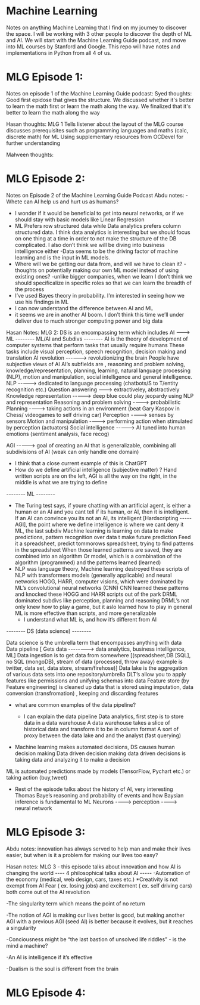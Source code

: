 # Machine Learning 
Notes on anything Machine Learning that I find on my journey to discover the space. I will be working with 3 other people to discover the depth of ML and AI. We will start with the Machine Learning Guide podcast, and move into ML courses by Stanford and Google. This repo will have notes and implementations in Python from all 4 of us.

# MLG Episode 1:
Notes on episode 1 of the Machine Learning Guide podcast:
Syed thoughts:
Good first epidose that gives the structure. 
We discussed whether it's better to learn the math first or learn the math along the way. 
We finalized that it's better to learn the math along the way

Hasan thoughts:
MLG 1 Tells listener about the layout of the MLG course discusses prerequisites such as programming languages and maths (calc, discrete math) for ML Using supplementary resources from OCDevel for further understanding 

Mahveen thoughts:

# MLG Episode 2:
Notes on Episode 2 of the Machine Learning Guide Podcast
Abdu notes: 
 -Whete can AI help us and hurt us as humans? 
- I wonder if it would be beneficial to get into neural networks, or if we should stay with basic models like Linear Regression 
- ML Prefers row structured data while Data analytics prefers column structured data. 
I think data analytics is interesting but we should focus on one thing at a time in order to not make the structure of the DB complicated.
I also don’t think we will be diving into business intelligence either -Data seems to be the driving factor of machine learning and is the input in ML models. 
- Where will we be getting our data from, and will we have to clean it? 
-thoughts on potentially making our own ML model instead of using existing ones?
-unlike bigger companies, when we learn I don’t think we should specificalize in specific roles so that we can learn the breadth of the process 
- I’ve used Bayes theory in probability. I’m interested in seeing how we use his findings in ML 
- ⁠I can now understand the difference between AI and ML 
- ⁠it seems we are in another AI boom. I don’t think this time we’ll under deliver due to much stronger computing power and big data

Hasan Notes:
MLG 2: DS is an encompassing term which includes AI ---> ML -------- ML/AI and Subdivs -------- 
AI is the theory of development of computer systems that perform tasks that usually require humans
These tasks include visual perception, speech recognition, decision making and translation AI revolution ------> revolutionizing the brain
People have subjective views of AI 
AI’s subfields are , reasoning and problem solving, knowledge/representation, planning, learning, natural language processing (NLP), motion and manipulation, social intelligence and general intelligence.
NLP -----> dedicated to language processing (chatbots/S to T/entity recognition etc.)
Question answering ---> extractiveley, abstractively Knowledge representation -----> deep blue could play jeopardy using NLP and representation 
Reasoning and problem solving ----> probabilistic Planning ----> taking actions in an environment (beat Gary Kaspov in Chess/ videogames to self driving car)
Perception ----> senses by sensors Motion and manipulation ----> performing action when stimulated by perception (actuators) Social intelligence -----> AI tuned into human emotions (sentiment analysis, face recog) 

AGI -----> goal of creating an AI that is generalizable, combining all subdivisions of AI (weak can only handle one domain)
 - I think that a close current example of this is ChatGPT 
- How do we define artificial intelligence (subjective matter) ? Hand written scripts are on the left, AGI is all the way on the right, in the middle is what we are trying to define


-------- ML --------
- The Turing test says, if youre chatting with an artificial agent, is either a human or an AI and you cant tell if its human, or AI, then it is intelligent. 
 If an AI can convince you its not an AI, its intelligent [Hardscripting ----- AGI], the point where we define intelligence is where we cant deny it
ML, the last subdiv Machine learning is learning on data to make predictions, pattern recognition over data t make future prediction Feed it a spreadsheet, predict tommorows spreadsheet, trying to find patterns in the spreadsheet
When those learned patterns are saved, they are combined into an algorithm Or model, which is a combination of the algorithm (programmed) and the patterns learned (learned)
- NLP was language theory, Machine learning destroyed these scripts of NLP with transformers models (generally applicable) and neural networks HOGG, HARR, computer visions, which were dominated by ML’s convolutional neural networks (CNN) 
CNN learned these patterns and knocked these HOGG and HARR scripts out of the park DRML dominated subdivs like perception, planning and reasoning DRML’s not only knew how to play a game, but it aslo learned how to play in general ML is more effective than scripts, and more generalizable 
  - I understand what ML is, and how it’s different from AI


-------- DS (data science) -------- 

Data science is the umbrella term that encompasses anything with data Data pipeline [ Gets data --------> data analytics, business intelligence, ML] 
Data ingestion is to get data from somewhere [(spreadsheet,DB [SQL], no SQL (mongoDB), stream of data (processed, throw away) 
 example is twitter, data set, data store, stream/firehose)]
Data lake is the aggregation of various data sets into one repository/umbrella 
DLT’s allow you to apply features like permissions and unifying schemas into data Feature store (by Feature engineering) is cleaned up data that is stored using imputation, data conversion (transfromation) , keeping and discarding features

- what are common examples of the data pipeline? 
  - I can explain the data pipeline Data analytics, first step is to store data in a data warehouse A data warehouse takes a slice of historical data and transform it to be in column format A sort of proxy between the data lake and and the analyst (fast querying) 

- Machine learning makes automated decisions, DS causes human decision making Data driven decision 
 making data driven decisions is taking data and analyzing it to make a decision

ML is automated predictions made by models (TensorFlow, Pychart etc.) or taking action (buy,tweet) 

- Rest of the episode talks about the history of AI,
   very interesting Thomas Baye’s reasoning and probability of events and how Baysian inference is fundamental to ML Neurons ----> perception ----> neural network

# MLG Episode 3:
Abdu notes:
innovation has always served to help man and 
make their lives easier, but when is it a problem for
making our lives too easy?


Hasan notes:
MLG 3 - this episode talks about innovation and how AI is changing the world
---- 4 philosophical talks about AI ----- 
-Automation of the economy (medical, web design, cars, taxes etc.) 
  *Creativity is not exempt from AI Fear ( ex. losing jobs) and excitement ( ex. self driving cars) both come out of the AI revolution 

-The singularity term which means the point of no return

-The notion of AGI is making our lives better is good, but making another AGI with a previous AGI (seed AI) is better because it evolves, but it reaches a singularity 

-Conciousness might be “the last bastion of unsolved life riddles” - is the mind a machine? 

-An AI is intelligence if it’s effective

-Dualism is the soul is different from the brain

# MLG Episode 4:
